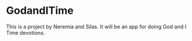# GodandITime
This is a project by Neremia and Silas. It will be an app for doing God and I Time devotions.
